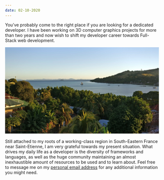 ```yaml
---
date: 02-10-2020
---
```


You’ve probably come to the right place if you are looking for a dedicated developer. I have been working on 3D computer graphics projects for more than two years and now wish to shift my developer career towards Full-Stack web development.

![Hellville harbour, in Nosy Be, Madagascar](/assets/img/hellville.jpg)

Still attached to my roots of a working-class region in South-Eastern France near Saint-Etienne, I am very grateful towards my present situation. What drives my daily life as a developer is the diversity of frameworks and languages, as well as the huge community maintaining an almost inexhaustible amount of resources to be used and to learn about. Feel free to message me on my [personal email address](mailto::{{site.email}}) for any additional information you might need.
